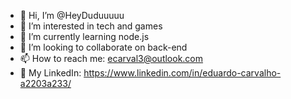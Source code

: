 - 👋 Hi, I’m @HeyDuduuuuu
- 👀 I’m interested in tech and games
- 🌱 I’m currently learning node.js
- 💞️ I’m looking to collaborate on back-end
- 📫 How to reach me: ecarval3@outlook.com
- 🌠 My LinkedIn: https://www.linkedin.com/in/eduardo-carvalho-a2203a233/

<!---
HeyDuduuuuu/HeyDuduuuuu is a ✨ special ✨ repository because its `README.md` (this file) appears on your GitHub profile.
You can click the Preview link to take a look at your changes.
--->
